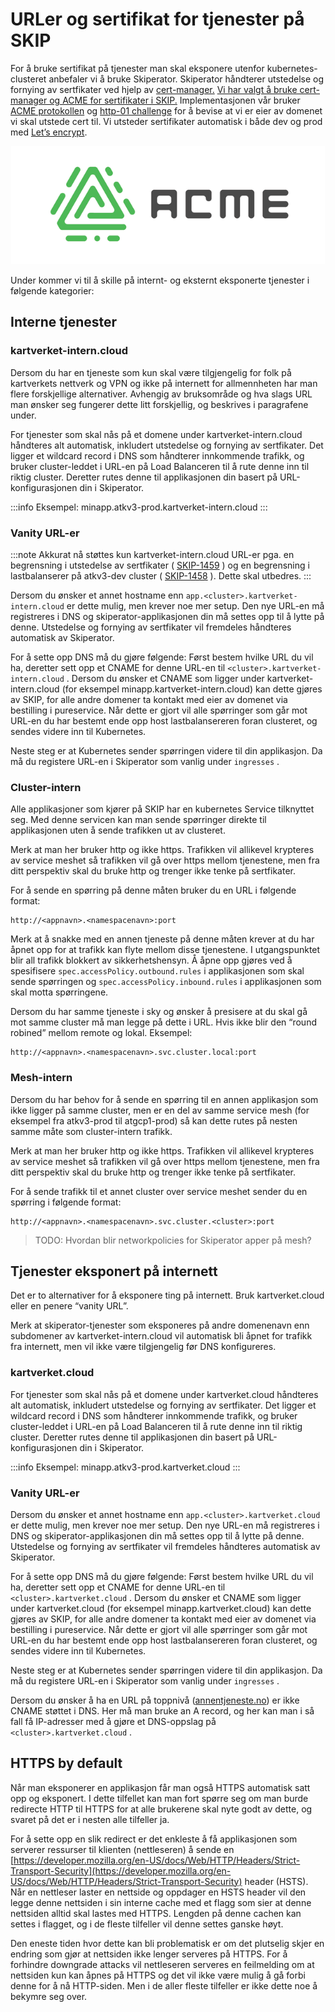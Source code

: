 # URLer og sertifikat for tjenester på SKIP

For å bruke sertifikat på tjenester man skal eksponere utenfor kubernetes-clusteret anbefaler vi å bruke Skiperator. Skiperator håndterer utstedelse og fornying av sertfikater ved hjelp av [cert-manager.](https://cert-manager.io/) [Vi har valgt å bruke cert-manager og ACME for sertifikater i SKIP.](./10-bruk-av-acme-og-certmanager.md) Implementasjonen vår bruker [ACME protokollen](https://en.wikipedia.org/wiki/Automatic_Certificate_Management_Environment) og [http-01 challenge](https://letsencrypt.org/docs/challenge-types/#http-01-challenge) for å bevise at vi er eier av domenet vi skal utstede cert til. Vi utsteder sertifikater automatisk i både dev og prod med [Let’s encrypt](https://letsencrypt.org/).

[![ACME](images/acme.png)](https://en.wikipedia.org/wiki/Automatic_Certificate_Management_Environment)

Under kommer vi til å skille på internt- og eksternt eksponerte tjenester i følgende kategorier:

## Interne tjenester

### kartverket-intern.cloud

Dersom du har en tjeneste som kun skal være tilgjengelig for folk på kartverkets nettverk og VPN og ikke på internett for allmennheten har man flere forskjellige alternativer. Avhengig av bruksområde og hva slags URL man ønsker seg fungerer dette litt forskjellig, og beskrives i paragrafene under.

For tjenester som skal nås på et domene under kartverket-intern.cloud håndteres alt automatisk, inkludert utstedelse og fornying av sertfikater. Det ligger et wildcard record i DNS som håndterer innkommende trafikk, og bruker cluster-leddet i URL-en på Load Balanceren til å rute denne inn til riktig cluster. Deretter rutes denne til applikasjonen din basert på URL-konfigurasjonen din i Skiperator.

:::info
Eksempel: minapp.atkv3-prod.kartverket-intern.cloud
:::

### Vanity URL-er

:::note
Akkurat nå støttes kun kartverket-intern.cloud URL-er pga. en begrensning i utstedelse av sertfikater ( [SKIP-1459](https://kartverket.atlassian.net/browse/SKIP-1459) ) og en begrensning i lastbalanserer på atkv3-dev cluster ( [SKIP-1458](https://kartverket.atlassian.net/browse/SKIP-1458) ). Dette skal utbedres.
:::

Dersom du ønsker et annet hostname enn `app.<cluster>.kartverket-intern.cloud` er dette mulig, men krever noe mer setup. Den nye URL-en må registreres i DNS og skiperator-applikasjonen din må settes opp til å lytte på denne. Utstedelse og fornying av sertfikater vil fremdeles håndteres automatisk av Skiperator.

For å sette opp DNS må du gjøre følgende: Først bestem hvilke URL du vil ha, deretter sett opp et CNAME for denne URL-en til `<cluster>.kartverket-intern.cloud` . Dersom du ønsker et CNAME som ligger under kartverket-intern.cloud (for eksempel minapp.kartverket-intern.cloud) kan dette gjøres av SKIP, for alle andre domener ta kontakt med eier av domenet via bestilling i pureservice. Når dette er gjort vil alle spørringer som går mot URL-en du har bestemt ende opp host lastbalansereren foran clusteret, og sendes videre inn til Kubernetes.

Neste steg er at Kubernetes sender spørringen videre til din applikasjon. Da må du registere URL-en i Skiperator som vanlig under `ingresses` .

### Cluster-intern

Alle applikasjoner som kjører på SKIP har en kubernetes Service tilknyttet seg. Med denne servicen kan man sende spørringer direkte til applikasjonen uten å sende trafikken ut av clusteret.

Merk at man her bruker http og ikke https. Trafikken vil allikevel krypteres av service meshet så trafikken vil gå over https mellom tjenestene, men fra ditt perspektiv skal du bruke http og trenger ikke tenke på sertfikater.

For å sende en spørring på denne måten bruker du en URL i følgende format:

```
http://<appnavn>.<namespacenavn>:port
```

Merk at å snakke med en annen tjeneste på denne måten krever at du har åpnet opp for at trafikk kan flyte mellom disse tjenestene. I utgangspunktet blir all trafikk blokkert av sikkerhetshensyn. Å åpne opp gjøres ved å spesifisere `spec.accessPolicy.outbound.rules` i applikasjonen som skal sende spørringen og `spec.accessPolicy.inbound.rules` i applikasjonen som skal motta spørringene.

Dersom du har samme tjeneste i sky og ønsker å presisere at du skal gå mot samme cluster må man legge på dette i URL. Hvis ikke blir den “round robined” mellom remote og lokal. Eksempel:

```
http://<appnavn>.<namespacenavn>.svc.cluster.local:port
```

### Mesh-intern

Dersom du har behov for å sende en spørring til en annen applikasjon som ikke ligger på samme cluster, men er en del av samme service mesh (for eksempel fra atkv3-prod til atgcp1-prod) så kan dette rutes på nesten samme måte som cluster-intern trafikk.

Merk at man her bruker http og ikke https. Trafikken vil allikevel krypteres av service meshet så trafikken vil gå over https mellom tjenestene, men fra ditt perspektiv skal du bruke http og trenger ikke tenke på sertfikater.

For å sende trafikk til et annet cluster over service meshet sender du en spørring i følgende format:

```
http://<appnavn>.<namespacenavn>.svc.cluster.<cluster>:port
```

> TODO: Hvordan blir networkpolicies for Skiperator apper på mesh?

## Tjenester eksponert på internett

Det er to alternativer for å eksponere ting på internett. Bruk kartverket.cloud eller en penere “vanity URL”.

Merk at skiperator-tjenester som eksponeres på andre domenenavn enn subdomener av kartverket-intern.cloud vil automatisk bli åpnet for trafikk fra internett, men vil ikke være tilgjengelig før DNS konfigureres.

### kartverket.cloud

For tjenester som skal nås på et domene under kartverket.cloud håndteres alt automatisk, inkludert utstedelse og fornying av sertfikater. Det ligger et wildcard record i DNS som håndterer innkommende trafikk, og bruker cluster-leddet i URL-en på Load Balanceren til å rute denne inn til riktig cluster. Deretter rutes denne til applikasjonen din basert på URL-konfigurasjonen din i Skiperator.

:::info
Eksempel: minapp.atkv3-prod.kartverket.cloud
:::

### Vanity URL-er
Dersom du ønsker et annet hostname enn `app.<cluster>.kartverket.cloud` er dette mulig, men krever noe mer setup. Den nye URL-en må registreres i DNS og skiperator-applikasjonen din må settes opp til å lytte på denne. Utstedelse og fornying av sertfikater vil fremdeles håndteres automatisk av Skiperator.

For å sette opp DNS må du gjøre følgende: Først bestem hvilke URL du vil ha, deretter sett opp et CNAME for denne URL-en til `<cluster>.kartverket.cloud` . Dersom du ønsker et CNAME som ligger under kartverket.cloud (for eksempel minapp.kartverket.cloud) kan dette gjøres av SKIP, for alle andre domener ta kontakt med eier av domenet via bestilling i pureservice. Når dette er gjort vil alle spørringer som går mot URL-en du har bestemt ende opp host lastbalansereren foran clusteret, og sendes videre inn til Kubernetes.

Neste steg er at Kubernetes sender spørringen videre til din applikasjon. Da må du registere URL-en i Skiperator som vanlig under `ingresses` .

Dersom du ønsker å ha en URL på toppnivå ([annentjeneste.no](http://annentjeneste.no/)) er ikke CNAME støttet i DNS. Her må man bruke an A record, og her kan man i så fall få IP-adresser med å gjøre et DNS-oppslag på `<cluster>.kartverket.cloud` .

## HTTPS by default

Når man eksponerer en applikasjon får man også HTTPS automatisk satt opp og eksponert. I dette tilfellet kan man fort spørre seg om man burde redirecte HTTP til HTTPS for at alle brukerene skal nyte godt av dette, og svaret på det er i nesten alle tilfeller ja.

For å sette opp en slik redirect er det enkleste å få applikasjonen som serverer ressurser til klienten (nettleseren) å sende en [https://developer.mozilla.org/en-US/docs/Web/HTTP/Headers/Strict-Transport-Security](https://developer.mozilla.org/en-US/docs/Web/HTTP/Headers/Strict-Transport-Security) header (HSTS). Når en nettleser laster en nettside og oppdager en HSTS header vil den legge denne nettsiden i sin interne cache med et flagg som sier at denne nettsiden alltid skal lastes med HTTPS. Lengden på denne cachen kan settes i flagget, og i de fleste tilfeller vil denne settes ganske høyt.

Den eneste tiden hvor dette kan bli problematisk er om det plutselig skjer en endring som gjør at nettsiden ikke lenger serveres på HTTPS. For å forhindre downgrade attacks vil nettleseren serveres en feilmelding om at nettsiden kun kan åpnes på HTTPS og det vil ikke være mulig å gå forbi denne for å nå HTTP-siden. Men i de aller fleste tilfeller er ikke dette noe å bekymre seg over.
